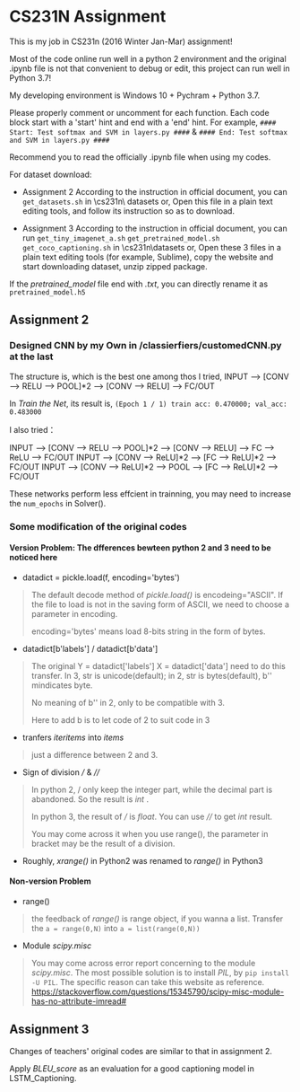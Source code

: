 # CS231N Assignment 
This is my job in CS231n (2016 Winter Jan-Mar) assignment!

Most of the code online run well in a python 2 environment and the original .ipynb file is not that convenient to debug or edit, this project can run well in Python 3.7!

My developing environment is Windows 10 + Pychram + Python 3.7.

Please properly comment or uncomment for each function. Each code block start with a 'start' hint and end with a 'end' hint. For example,
`#### Start: Test softmax and SVM in layers.py ####` & `#### End: Test softmax and SVM in layers.py ####`

Recommend you to read the officially .ipynb file when using my codes. 

For dataset download:

* Assignment 2 
According to the instruction in official document, you can `get_datasets.sh` in \cs231n\ datasets or,
Open this file in a plain text editing tools, and follow its instruction so as to download. 

* Assignment 3 
According to the instruction in official document, you can run `get_tiny_imagenet_a.sh` `get_pretrained_model.sh` `get_coco_captioning.sh` in \cs231n\datasets or, 
Open these 3 files in a plain text editing tools (for example, Sublime), copy the website and start downloading dataset, unzip zipped package. 

If the *pretrained_model* file end with *.txt*, you can directly rename it as `pretrained_model.h5`

## Assignment 2 

### Designed CNN by my Own in /classierfiers/customedCNN.py at the last

The structure is, which is the best one among thos I tried,
 INPUT --> [CONV --> RELU --> POOL]*2 --> [CONV --> RELU] --> FC/OUT

In *Train the Net*, its result is,
`(Epoch 1 / 1) train acc: 0.470000; val_acc: 0.483000`

I also tried： 

 INPUT --> [CONV --> RELU --> POOL]*2 --> [CONV --> RELU] --> FC --> ReLU --> FC/OUT 
 INPUT --> [CONV --> ReLU]\*2 --> [FC --> ReLU]\*2 --> FC/OUT
 INPUT --> [CONV --> ReLU]\*2 --> POOL --> [FC --> ReLU]\*2 --> FC/OUT

These networks perform less effcient in trainning, you may need to increase the `num_epochs` in Solver().

### Some modification of the original codes 

#### Version Problem: The dfferences bewteen python 2 and 3 need to be noticed here

* datadict = pickle.load(f, encoding='bytes')
> The default decode method of *pickle.load()* is encodeing="ASCII". If the file to load is not in the saving form of ASCII, we need to choose a parameter in encoding. 
> 
> encoding='bytes' means load 8-bits string in the form of bytes.
 
* datadict[b'labels'] /  datadict[b'data']
> The original Y = datadict['labels'] X = datadict['data'] need to do this transfer. In 3, str is unicode(default); in 2, str is bytes(default), b'' mindicates byte.
> 
> No meaning of b'' in 2, only to be compatible with 3. 
> 
> Here to add b is to let code of 2 to suit code in 3 

* tranfers *iteritems* into *items*
> just a difference between 2 and 3. 

* Sign of division */* & *//*
> In python 2, / only keep the integer part, while the decimal part is abandoned. So the result is *int* . 
> 
> In python 3,  the result of */* is *float*. You can use *//* to get *int* result. 
> 
> You may come across it when you use range(), the parameter in bracket may be the result of a division. 

* Roughly, *xrange()* in Python2 was renamed to *range()* in Python3


#### Non-version Problem
* range()
> the feedback of *range()* is range object, if you wanna a list. Transfer the `a = range(0,N)` into `a = list(range(0,N))`

* Module *scipy.misc*
> You may come across error report concerning to the module *scipy.misc*. The most possible solution is to install *PIL*, by `pip install -U PIL`. The specific reason can take this website as reference.  https://stackoverflow.com/questions/15345790/scipy-misc-module-has-no-attribute-imread#



## Assignment 3 
Changes of teachers' original codes are similar to that in assignment 2. 

Apply *BLEU_score* as an evaluation for a good captioning model in LSTM_Captioning.